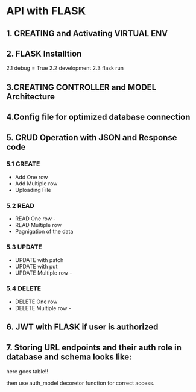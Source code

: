 # API with FLASK

## 1. CREATING and Activating VIRTUAL ENV



## 2. FLASK Installtion

2.1 debug = True
2.2 development
2.3 flask run


## 3.CREATING CONTROLLER and MODEL Architecture



## 4.Config file for optimized database connection



## 5. CRUD Operation with JSON and Response code

### 5.1 CREATE
- Add One row
- Add Multiple row
- Uploading File

### 5.2 READ
- READ One row - 
- READ Multiple row
- Pagnigation of the data
 
### 5.3 UPDATE
- UPDATE with patch
- UPDATE with put
- UPDATE Multiple row -

### 5.4 DELETE
- DELETE One row
- DELETE Multiple row - 


## 6. JWT with FLASK if user is authorized



## 7. Storing URL endpoints and their auth role in database and schema looks like:
here goes table!!

then use auth_model decoretor function for correct access.